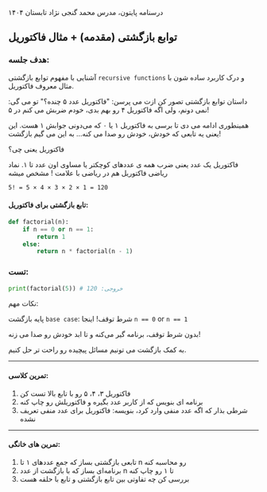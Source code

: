 درسنامه پایتون، مدرس محمد گنجی نژاد تابستان ۱۴۰۴

## توابع بازگشتی (مقدمه) + مثال فاکتوریل


### هدف جلسه:
آشنایی با مفهوم توابع بازگشتی `recursive functions` و درک کاربرد ساده‌ شون با مثال معروف فاکتوریل.

داستان توابع بازگشتی
تصور کن ازت می‌ پرسن:
"فاکتوریل عدد ۵ چنده؟"
تو می‌ گی: نمی‌ دونم، ولی اگه فاکتوریل ۴ رو بهم بدی، خودم ضربش می‌ کنم در ۵!

همینطوری ادامه می‌ دی تا برسی به فاکتوریل ۱ یا ۰ که می‌دونی جوابش ۱ هست.
این یعنی یه تابعی که خودش، خودش رو صدا می‌ کنه... به این می‌ گیم بازگشت!

فاکتوریل یعنی چی؟

فاکتوریل یک عدد یعنی ضرب همه‌ ی عددهای کوچکتر یا مساوی اون عدد تا ۱.
نماد ریاضی فاکتوریل هم در ریاضی با علامت ! مشخص میشه

```
5! = 5 × 4 × 3 × 2 × 1 = 120 
```
#### تابع بازگشتی برای فاکتوریل:

```python
def factorial(n): 
    if n == 0 or n == 1: 
        return 1 
    else: 
        return n * factorial(n - 1) 
```

### تست:
```python
print(factorial(5)) # خروجی: 120 
```
نکات مهم:

پایه بازگشت `base case`: شرط توقف! اینجا `n == 0` or `n == 1`

بدون شرط توقف، برنامه گیر می‌کنه و تا ابد خودش رو صدا می‌ زنه! 

به کمک بازگشت می‌ تونیم مسائل پیچیده رو راحت‌ تر حل کنیم.

---

#### تمرین کلاسی:
1. فاکتوریل ۳، ۴، ۵ رو با تابع بالا تست کن
1. برنامه‌ ای بنویس که از کاربر عدد بگیره و فاکتوریلش رو چاپ کنه
1. شرطی بذار که اگه عدد منفی وارد کرد، بنویسه: فاکتوریل برای عدد منفی تعریف نشده

---

#### تمرین‌ های خانگی:

1. تابعی بازگشتی بساز که جمع عددهای ۱ تا n رو محاسبه کنه
1. برنامه‌ای بساز که با بازگشت از عدد n تا ۱ رو چاپ کنه
1. بررسی کن چه تفاوتی بین تابع بازگشتی و تابع با حلقه هست
